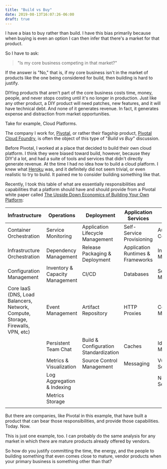 ```yaml
---
title: "Build vs Buy"
date: 2019-08-13T16:07:26-06:00
draft: true
---
```


I have a bias to buy rather than build. I have this bias primarily because when buying is even an option I can then infer that there's a market for that product.

So I have to ask:

> "Is my core business competing in that market?"

If the answer is "No," that is, if my core business isn't in the market of products like the one being considered for build, then building is hard to justify.

DIYing products that aren't part of the core business costs time, money, people, and never stops costing until it's no longer in production. Just like any other product, a DIY product will need patches, new features, and it will have technical debt. And none of it generates revenue. In fact, it generates expense and distraction from market opportunities.

Take for example, Cloud Platforms.

The company I work for, [Pivotal](https://pivotal.io/), or rather their flagship product, [Pivotal Cloud Foundry](https://pivotal.io/platform), is often the object of this type of "_Build vs Buy_" discussion.

Before Pivotal, I worked at a place that decided to build their own cloud platform. I think they were biased toward build, however, because they DIY'd a lot, and had a suite of tools and services that didn't directly generate revenue. At the time I had no idea how to build a cloud platform. I knew what [Heroku](https://www.heroku.com/) was, and it definitely did not seem trivial, or even realistic to try to build. It pained me to consider building something like that.

Recently, I took this table of what are essentially responsibilities and capabilities that a platform should have and should provide from a Pivotal white paper called [The Upside Down Economics of Building Your Own Platform](https://content.pivotal.io/white-papers/the-upside-down-economics-of-building-your-own-platform):

| Infrastructure                                                                  | Operations                      | Deployment                            | Application Services              | Security               |
|---------------------------------------------------------------------------------|---------------------------------|---------------------------------------|-----------------------------------|------------------------|
| Container Orchestration                                                         | Service Monitoring              | Application Lifecycle Management      | Self-Service Provisioning         | Audit & Compliance     |
| Infrastructure Orchestration                                                    | Dependency Management           | Release Packaging & Deployment        | Application Runtimes & Frameworks | Incident Management    |
| Configuration Management                                                        | Inventory & Capacity Management | CI/CD                                 | Databases                         | Secrets Management     |
| Core IaaS (DNS, Load Balancers, Network, Compute, Storage, Firewalls, VPN, etc) | Event Management                | Artifact Repository                   | HTTP Proxies                      | Certificate Management |
|                                                                                 | Persistent Team Chat            | Build & Configuration Standardization | Caches                            | Identity Management    |
|                                                                                 | Metrics & Visualization         | Source Control Management             | Messaging                         | Vulnerability Scanning |
|                                                                                 | Log Aggregation & Indexing      |                                       |                                   | Network Security       |
|                                                                                 | Metrics Storage                 |                                       |                                   |                        |
|                                                                                 |                                 |                                       |                                   |                        |

But there are companies, like Pivotal in this example, that have built a product that can bear those responsibilities, and provide those capabilities. Today. Now.

This is just one example, too. I can probably do the same analysis for any market in which there are mature products already offered by vendors.

So how do you justify committing the time, the energy, and the people to building something that even comes close to mature, vendor products when your primary business is something other than that?
